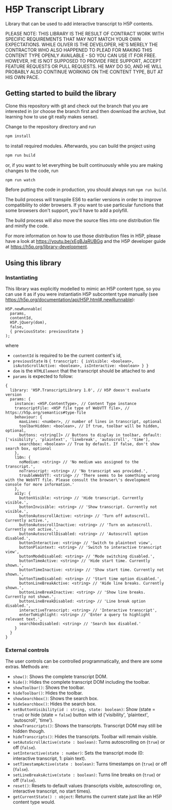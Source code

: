 # H5P Transcript Library
Library that can be used to add interactive transcript to H5P contents.

PLEASE NOTE: THIS LIBRARY IS THE RESULT OF CONTRACT WORK WITH SPECIFIC REQUIREMENTS THAT MAY NOT MATCH YOUR OWN EXPECTATIONS. WHILE OLIVER IS THE DEVELOPER, HE'S MERELY THE CONTRACTOR WHO ALSO HAPPENED TO PLEAD FOR MAKING THIS CONTENT TYPE OPENLY AVAILABLE - SO YOU CAN USE IT FOR FREE. HOWEVER, HE IS NOT SUPPOSED TO PROVIDE FREE SUPPORT, ACCEPT FEATURE REQUESTS OR PULL REQUESTS. HE MAY DO SO, AND HE WILL PROBABLY ALSO CONTINUE WORKING ON THE CONTENT TYPE, BUT AT HIS OWN PACE.

## Getting started to build the library
Clone this repository with git and check out the branch that you are interested
in (or choose the branch first and then download the archive, but learning
how to use git really makes sense).

Change to the repository directory and run
```bash
npm install
```

to install required modules. Afterwards, you can build the project using
```bash
npm run build
```

or, if you want to let everything be built continuously while you are making
changes to the code, run
```bash
npm run watch
```
Before putting the code in production, you should always run `npm run build`.

The build process will transpile ES6 to earlier versions in order to improve
compatibility to older browsers. If you want to use particular functions that
some browsers don't support, you'll have to add a polyfill.

The build process will also move the source files into one distribution file and
minify the code.

For more information on how to use those distribution files in H5P, please have a look at https://youtu.be/xEgBJaRUBGg and the H5P developer guide at https://h5p.org/library-development.

## Using this library

### Instantiating
This library was explicitly modelled to mimic an H5P content type, so you can
use it as if you were instantiatin H5P subcontent type manually (see https://h5p.org/documentation/api/H5P.html#.newRunnable):

```
H5P.newRunnable(
  params,
  contentId,
  H5P.jQuery(dom),
  false,
  { previousState: previousState }
);
```
where
- `contentId` is required to be the current content's id,
- `previousState` is `{ transcript: { isVisible: <boolean>, isAutoScrollActive: <boolean>, isInteractive: <boolean> } }`
- `dom` is the `HTMLElement` that the transcript should be attached to and
- `params` is expected to follow:

```
{
  library: 'H5P.TranscriptLibrary 1.0', // H5P doesn't evaluate version
  params: {
    instance: <H5P.ContentType>, // Content Type instance
    transcriptFile: <H5P file type of WebVTT file>, // https://h5p.org/semantics#type-file
    behaviour: {
      maxLines: <number>, // number of lines in transcript, optional
      toolbarHidden: <boolean>, // If true, toolbar will be hidden, optional,
      buttons: <string[]> // Buttons to display in toolbar, default: ['visibility', 'plaintext', 'linebreak', 'autoscroll', 'time'],
      searchbox: <boolean> // True by default. If false, don't show search box, optional
    },
    l10n: {
      noMedium: <string> // 'No medium was assigned to the transcript.',
      noTranscript: <string> // 'No transcript was provided.',
      troubleWebVTT: <string> // 'There seems to be something wrong with the WebVTT file. Please consult the browser\'s development console for more information.'
    },
    a11y: {
      buttonVisible: <string> // 'Hide transcript. Currently visible.',
      buttonInvisible: <string> // 'Show transcript. Currently not visible.',
      buttonAutoscrollActive: <string> // 'Turn off autoscroll. Currently active.',
      buttonAutoscrollInactive: <string> // 'Turn on autoscroll. Currently not active.',
      buttonAutoscrollDisabled: <string> // 'Autoscroll option disabled.',
      buttonInteractive: <string> // 'Switch to plaintext view',
      buttonPlaintext: <string> // 'Switch to interactive transcript view',
      buttonModeDisabled: <string> // 'Mode switching disabled.',
      buttonTimeActive: <string> // 'Hide start time. Currently shown.',
      buttonTimeInactive: <string> // 'Show start time. Currently not shown.',
      buttonTimeDisabled: <string> // 'Start time option disabled.',
      buttonLineBreakActive: <string> // 'Hide line breaks. Currently shown.',
      buttonLineBreakInactive: <string> // 'Show line breaks. Currently not shown.',
      buttonLineBreakDisabled: <string> // 'Line break option disabled.',
      interactiveTranscript: <string> // 'Interactive transcript',
      enterToHighlight: <string> // 'Enter a query to highlight relevant text.',
      searchboxDisabled: <string> // 'Search box disabled.'
    }
  }
}
```

### External controls
The user controls can be controlled programmatically, and there are some extras. Methods are:

- `show()`: Shows the complete transcript DOM.
- `hide()`: Hides the complete transcript DOM including the toolbar.
- `showToolbar()`: Shows the toolbar.
- `hideToolbar()`: Hides the toolbar.
- `showSearchbox()`: Shows the search box.
- `hideSearchbox()`: Hides the search box.
- `setButtonVisibility(id : string, state: boolean)`: Show (state = `true`) or hide (state = `false`) button with id ('visibility', 'plaintext', 'autoscroll', 'time').
- `showTranscripts()`: Shows the transcripts. Transcript DOM may still be hidden though.
- `hideTranscripts()`: Hides the transcripts. Toolbar will remain visible.
- `setAutoScrollActive(state : boolean)`: Turns autoscrolling on (`true`) or off (`false`).
- `setInteractive(state : number)`: Sets the transcript mode (0: interactive transcript, 1: plain text).
- `setTimestampActive(state : boolean)`: Turns timestamps on (`true`) or off (`false`).
- `setLineBreaksActive(state : boolean)`: Turns line breaks on (`true`) or off (`false`).
- `reset()`: Resets to default values (transcripts visible, autoscrolling: on, interactive transcript, no start times).
- `getCurrentState() : object`: Returns the current state just like an H5P content type would.
